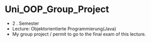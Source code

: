 # Uni_OOP_Group_Project
- 2 . Semester 
- Lecture: Objektorientierte Programmierung(Java)
- My group project / permit to go to the final exam of this lecture.
